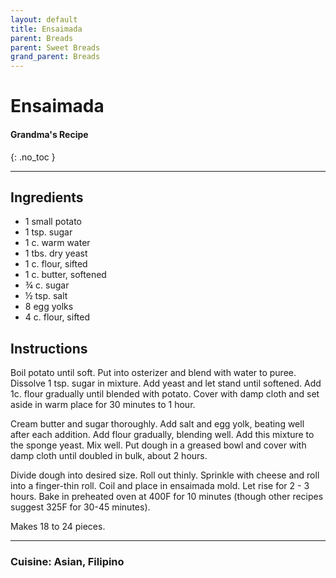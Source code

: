 ```yaml
---
layout: default
title: Ensaimada
parent: Breads
parent: Sweet Breads
grand_parent: Breads
---
```


# Ensaimada
#### Grandma's Recipe
{: .no_toc }

---

## Ingredients
<ul>
	<li>1 small potato</li>
	<li>1 tsp. sugar</li>
	<li>1 c. warm water</li>
	<li>1 tbs. dry yeast</li>
	<li>1 c. flour, sifted</li>
	<li>1 c. butter, softened</li>
	<li>¾ c. sugar</li>
	<li>½ tsp. salt</li>
	<li>8 egg yolks</li>
	<li>4 c. flour, sifted</li>
</ul>

## Instructions

Boil potato until soft. Put into osterizer and blend with water to puree. Dissolve 1 tsp. sugar in mixture. Add yeast and let stand until softened. Add 1c. flour gradually until blended with potato. Cover with damp cloth and set aside in warm place for 30 minutes to 1 hour.

Cream butter and sugar thoroughly. Add salt and egg yolk, beating well after each addition. Add flour gradually, blending well. Add this mixture to the sponge yeast. Mix well. Put dough in a greased bowl and cover with damp cloth until doubled in bulk, about 2 hours.

Divide dough into desired size. Roll out thinly. Sprinkle with cheese and roll into a finger-thin roll. Coil and place in ensaimada mold. Let rise for 2 - 3 hours. Bake in preheated oven at 400F for 10 minutes (though other recipes suggest 325F for 30-45 minutes).

Makes 18 to 24 pieces.

--- 

### Cuisine: Asian, Filipino